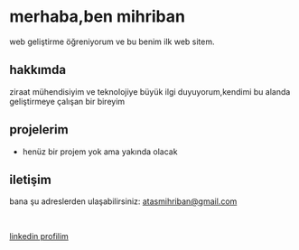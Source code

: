 <html>
    <head>
        <meta charset="utf-8">
<title> proje</title>

</head>
    <body>
        <h1>merhaba,ben mihriban</h1>
        <p>web geliştirme öğreniyorum ve bu benim ilk web sitem.</p>
        <h2>hakkımda</h2>
        <p>ziraat mühendisiyim ve teknolojiye büyük ilgi duyuyorum,kendimi bu alanda geliştirmeye çalışan bir bireyim</p>
    <h2>projelerim</h2>
    <ul>
        <li>henüz bir projem yok ama yakında olacak</li>
    </ul>
    <h2>iletişim</h2>
    <p>bana şu adreslerden ulaşabilirsiniz: <a href="mailto:atasmihriban@gmail.com">atasmihriban@gmail.com</a>
    </p> 
    <br>
    <p>
<a href="http://www.linkedin.com/in mihriban ataş" target="_blank">linkedin profilim</a></p>
    </body>
    </html>
